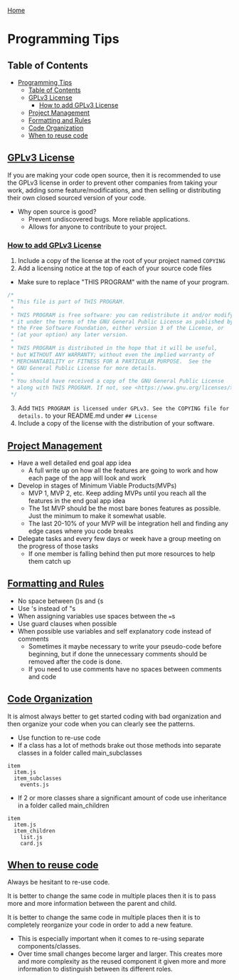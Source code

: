 <!--
 * This file is part of RS Cheat Sheets.
 *
 * RS Cheat Sheets is free software: you can redistribute it and/or modify
 * it under the terms of the GNU General Public License as published by
 * the Free Software Foundation, either version 3 of the License, or
 * (at your option) any later version.
 *
 * RS Cheat Sheets is distributed in the hope that it will be useful,
 * but WITHOUT ANY WARRANTY; without even the implied warranty of
 * MERCHANTABILITY or FITNESS FOR A PARTICULAR PURPOSE.  See the
 * GNU General Public License for more details.
 *
 * You should have received a copy of the GNU General Public License
 * along with RS Cheat Sheets. If not, see <https://www.gnu.org/licenses/>.
 */
-->

[Home](./README.md)

# Programming Tips

## Table of Contents

<!-- TOC -->

- [Programming Tips](#programming-tips)
	- [Table of Contents](#table-of-contents)
	- [GPLv3 License](#gplv3-license)
		- [How to add GPLv3 License](#how-to-add-gplv3-license)
	- [Project Management](#project-management)
	- [Formatting and Rules](#formatting-and-rules)
	- [Code Organization](#code-organization)
	- [When to reuse code](#when-to-reuse-code)

<!-- /TOC -->

## [GPLv3 License](#table-of-contents)
If you are making your code open source, then it is recommended to use the GPLv3 license in order to prevent other companies from taking your work, adding some feature/modifications, and then selling or distributing their own closed sourced version of your code.
- Why open source is good?
  - Prevent undiscovered bugs. More reliable applications.
  - Allows for anyone to contribute to your project.

### [How to add GPLv3 License](#table-of-contents)
1. Include a copy of the license at the root of your project named `COPYING`
2. Add a licensing notice at the top of each of your source code files
  - Make sure to replace "THIS PROGRAM" with the name of your program.

```javascript
/*
 * This file is part of THIS PROGRAM.
 *
 * THIS PROGRAM is free software: you can redistribute it and/or modify
 * it under the terms of the GNU General Public License as published by
 * the Free Software Foundation, either version 3 of the License, or
 * (at your option) any later version.
 *
 * THIS PROGRAM is distributed in the hope that it will be useful,
 * but WITHOUT ANY WARRANTY; without even the implied warranty of
 * MERCHANTABILITY or FITNESS FOR A PARTICULAR PURPOSE.  See the
 * GNU General Public License for more details.
 *
 * You should have received a copy of the GNU General Public License
 * along with THIS PROGRAM. If not, see <https://www.gnu.org/licenses/>.
 */
```

3. Add `THIS PROGRAM is licensed under GPLv3. See the COPYING file for details.` to your README.md under `## License`
4. Include a copy of the license with the distribution of your software.

## [Project Management](#table-of-contents)
- Have a well detailed end goal app idea
  - A full write up on how all the features are going to work and how each page of the app will look and work
- Develop in stages of Minimum Viable Products(MVPs)
  - MVP 1, MVP 2, etc. Keep adding MVPs until you reach all the features in the end goal app idea
  - The 1st MVP should be the most bare bones features as possible. Just the minimum to make it somewhat usable.
  - The last 20-10% of your MVP will be integration hell and finding any edge cases where you code breaks
- Delegate tasks and every few days or week have a group meeting on the progress of those tasks
  - If one member is falling behind then put more resources to help them catch up

## [Formatting and Rules](#table-of-contents)
- No space between ()s and {s
- Use 's instead of "s
- When assigning variables use spaces between the `=`s
- Use guard clauses when possible
- When possible use variables and self explanatory code instead of comments
  - Sometimes it maybe necessary to write your pseudo-code before beginning, but if done the unnecessary comments should be removed after the code is done.
  - If you need to use comments have no spaces between comments and code

## [Code Organization](#table-of-contents)
It is almost always better to get started coding with bad organization and then organize your code when you can clearly see the patterns.

- Use function to re-use code
- If a class has a lot of methods brake out those methods into separate classes in a folder called main_subclasses
```
item
  item.js
  item_subclasses
    events.js
```
- If 2 or more classes share a significant amount of code use inheritance in a folder called main_children
```
item
  item.js
  item_children
    list.js
    card.js
```

## [When to reuse code](#table-of-contents)
Always be hesitant to re-use code.

It is better to change the same code in multiple places then it is to pass more and more information between the parent and child.

It is better to change the same code in multiple places then it is to completely reorganize your code in order to add a new feature.
  - This is especially important when it comes to re-using separate components/classes.
  - Over time small changes become larger and larger. This creates more and more complexity as the reused component it given more and more information to distinguish between its different roles.
